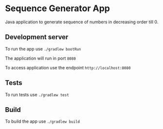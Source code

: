 # Sequence Generator App

Java application to generate sequence of numbers in decreasing order till 0.

## Development server

To run the app use `./gradlew bootRun`

The application will run in port `8080`

To access application use the endpoint `http://localhost:8080`

## Tests

To run tests use `./gradlew test`

## Build

To build the app use `./gradlew build`



